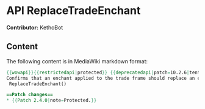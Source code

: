 # API ReplaceTradeEnchant

**Contributor:** KethoBot

## Content

The following content is in MediaWiki markdown format:

```mediawiki
{{wowapi}}{{restrictedapi|protected}} {{deprecatedapi|patch=10.2.6|tentative=1}}
Confirms that an enchant applied to the trade frame should replace an existing enchant.
 ReplaceTradeEnchant()

==Patch changes==
* {{Patch 2.4.0|note=Protected.}}
```